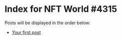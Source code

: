 # Index for NFT World #4315
Posts will be displayed in the order below:

- [Your first post](./001-first.md)

